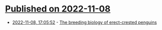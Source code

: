 # [Published on 2022-11-08](index.md)

* [2022-11-08, 17:05:52](https://news.ycombinator.com/item?id=33521336) - [The breeding biology of erect-crested penguins](https://journals.plos.org/plosone/article?id=10.1371/journal.pone.0275106)
